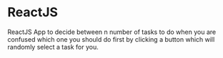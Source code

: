 # ReactJS
ReactJS App to decide between n number of tasks to do when you are confused which one you should do first by clicking a button which will randomly select a task for you.
